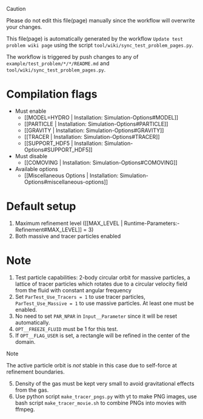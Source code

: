 > [!CAUTION]
> Please do not edit this file(page) manually since the workflow will overwrite your changes.
> 
> This file(page) is automatically generated by the workflow `Update test problem wiki page` using the script `tool/wiki/sync_test_problem_pages.py`.
> 
> The workflow is triggered by push changes to any of `example/test_problem/*/*/README.md` and `tool/wiki/sync_test_problem_pages.py`.


# Compilation flags
- Must enable
   - [[MODEL=HYDRO | Installation: Simulation-Options#MODEL]]
   - [[PARTICLE | Installation: Simulation-Options#PARTICLE]]
   - [[GRAVITY | Installation: Simulation-Options#GRAVITY]]
   - [[TRACER | Installation: Simulation-Options#TRACER]]
   - [[SUPPORT_HDF5 | Installation: Simulation-Options#SUPPORT_HDF5]]
- Must disable
   - [[COMOVING | Installation: Simulation-Options#COMOVING]]
- Available options
   - [[Miscellaneous Options | Installation: Simulation-Options#miscellaneous-options]]


# Default setup
1. Maximum refinement level ([[MAX_LEVEL | Runtime-Parameters:-Refinement#MAX_LEVEL]] = 3)
2. Both massive and tracer particles enabled

# Note
1. Test particle capabilities: 2-body circular orbit for massive particles, a
   lattice of tracer particles which rotates due to a circular velocity field
   from the fluid with constant angular frequency
2. Set `ParTest_Use_Tracers = 1` to use tracer particles, `ParTest_Use_Massive = 1`
   to use massive particles. At least one must be enabled.
3. No need to set `PAR_NPAR` in `Input__Parameter` since it will be reset automatically.
3. `OPT__FREEZE_FLUID` must be 1 for this test.
4. If `OPT__FLAG_USER` is set, a rectangle will be refined in the center of the
   domain.
> [!NOTE]
> The active particle orbit is _not_ stable in this case due to self-force at refinement boundaries.
5. Density of the gas must be kept very small to avoid gravitational effects from the gas.
6. Use python script `make_tracer_pngs.py` with yt to make PNG images, use
   bash script `make_tracer_movie.sh` to combine PNGs into movies with ffmpeg.
